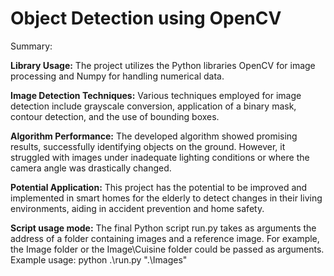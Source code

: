 # Object Detection using OpenCV
 
Summary:

**Library Usage:**
The project utilizes the Python libraries OpenCV for image processing and Numpy for handling numerical data.

**Image Detection Techniques:**
Various techniques employed for image detection include grayscale conversion, application of a binary mask, contour detection, and the use of bounding boxes.

**Algorithm Performance:**
The developed algorithm showed promising results, successfully identifying objects on the ground. However, it struggled with images under inadequate lighting conditions or where the camera angle was drastically changed.

**Potential Application:**
This project has the potential to be improved and implemented in smart homes for the elderly to detect changes in their living environments, aiding in accident prevention and home safety.

**Script usage mode:**
The final Python script run.py takes as arguments the address of a folder containing images and a reference image. For example, the Image folder or the Image\Cuisine folder could be passed as arguments.
Example usage: python .\run.py ".\Images\"